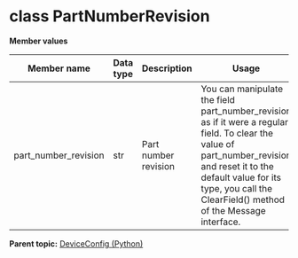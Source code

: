 # class PartNumberRevision

 **Member values** 

|Member name|Data type|Description|Usage|
|-----------|---------|-----------|-----|
|part\_number\_revision|str|Part number revision|You can manipulate the field part\_number\_revision as if it were a regular field. To clear the value of part\_number\_revision and reset it to the default value for its type, you call the ClearField\(\) method of the Message interface.|

**Parent topic:** [DeviceConfig \(Python\)](../../summary_pages/DeviceConfig.md)

